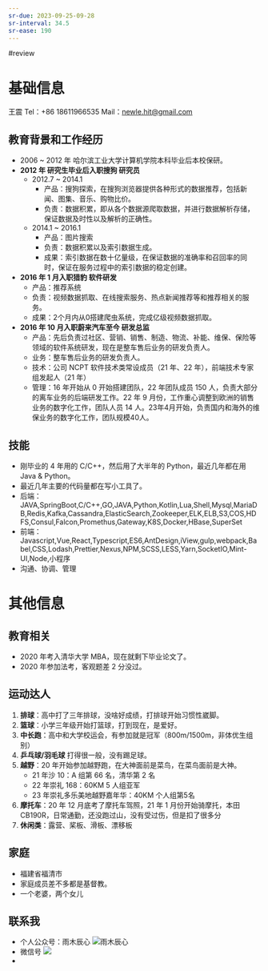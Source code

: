 ```yaml
---
sr-due: 2023-09-25-09-28
sr-interval: 34.5
sr-ease: 190
---
```


#review 
# 基础信息
王震
Tel：+86 18611966535
Mail：newle.hit@gmail.com
## 教育背景和工作经历
- 2006 ~ 2012 年 哈尔滨工业大学计算机学院本科毕业后本校保研。  
- **2012 年 研究生毕业后入职搜狗  研究员**
	- 2012.7 ~ 2014.1 
		- 产品：搜狗探索，在搜狗浏览器提供各种形式的数据推荐，包括新闻、图集、音乐、购物比价。
		- 负责：数据积累，即从各个数据源爬取数据，并进行数据解析存储，保证数据及时性以及解析的正确性。
	- 2014.1 ~ 2016.1
		- 产品：图片搜索
		- 负责：数据积累以及索引数据生成。
		- 成果：索引数据在数十亿量级，在保证数据的准确率和召回率的同时，保证在服务过程中的索引数据的稳定创建。
- **2016 年 1 月入职猎豹 软件研发**
	- 产品：推荐系统
	- 负责：视频数据抓取、在线搜索服务、热点新闻推荐等和推荐相关的服务。
	- 成果：2个月内从0搭建爬虫系统，完成亿级视频数据抓取。
- **2016 年 10 月入职蔚来汽车至今 研发总监**
	- 产品：先后负责过社区、营销、销售、制造、物流、补能、维保、保险等领域的软件系统研发，现在是整车售后业务的研发负责人。  
	- 业务：整车售后业务的研发负责人。
	- 技术：公司 NCPT 软件技术类常设成员（21 年、22 年），前端技术专家组发起人（21 年）
	- 管理：16 年开始从 0 开始搭建团队，22 年团队成员 150 人，负责大部分的离车业务的后端研发工作。22 年 9 月份，工作重心调整到欧洲的销售业务的数字化工作，团队人员 14 人。23年4月开始，负责国内和海外的维保业务的数字化工作，团队规模40人。

## 技能
- 刚毕业的 4 年用的 C/C++，然后用了大半年的 Python，最近几年都在用 Java & Python。
- 最近几年主要的代码量都在写小工具了。
- 后端：JAVA,SpringBoot,C/C++,GO,JAVA,Python,Kotlin,Lua,Shell,Mysql,MariaDB,Redis,Kafka,Cassandra,ElasticSearch,Zookeeper,ELK,ELB,S3,COS,HDFS,Consul,Falcon,Promethus,Gateway,K8S,Docker,HBase,SuperSet
- 前端：Javascript,Vue,React,Typescript,ES6,AntDesign,iView,gulp,webpack,Babel,CSS,Lodash,Prettier,Nexus,NPM,SCSS,LESS,Yarn,SocketIO,Mint-UI,Node,小程序
- 沟通、协调、管理

# 其他信息
## 教育相关
- 2020 年考入清华大学 MBA，现在就剩下毕业论文了。
- 2020 年参加法考，客观题差 2 分没过。
## 运动达人
1.  **排球**：高中打了三年排球，没啥好成绩，打排球开始习惯性崴脚。
2.  **篮球**：小学三年级开始打篮球，打到现在，是爱好。
3.  **中长跑**：高中和大学校运会，有参加就是冠军（800m/1500m，非体优生组别）
4.  **乒乓球/羽毛球** 打得很一般，没有踢足球。
5.  **越野**：20 年开始参加越野跑，在大神面前是菜鸟，在菜鸟面前是大神。
	- 21 年沙 10：A 组第 66 名，清华第 2 名
	- 22 年崇礼 168：60KM 5 人组亚军
	- 23 年崇礼多乐美地越野嘉年华：40KM 个人组第5名
6.  **摩托车**：20 年 12 月底考了摩托车驾照，21 年 1 月份开始骑摩托，本田 CB190R，日常通勤，还没跑过山，没有受过伤，但是扣了很多分
7. **休闲类**：露营、桨板、滑板、漂移板
## 家庭
- 福建省福清市
- 家庭成员差不多都是基督教。
- 一个老婆，两个女儿
## 联系我
- 个人公众号：雨木辰心
![雨木辰心](https://s2.loli.net/2022/12/31/L2TQ1cMreqxfnbN.jpg)
- 微信号
![](https://s2.loli.net/2022/12/31/b6CAsBH93G8mjlt.jpg)
-



